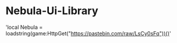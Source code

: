 # Nebula-Ui-Library
'local Nebula = loadstring(game:HttpGet("https://pastebin.com/raw/LsCy0sFq"))()'
